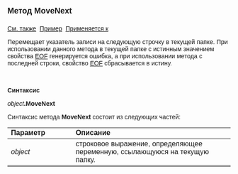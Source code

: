 ﻿<html>
<head>
<title>Текущий вид просмотра\MoveNext</title>
</head>

<body>

<p><strong><font size="4" face="Arial">Метод MoveNext<br>
<br>
</font></strong><font face="Arial"><a href="../Frmpttel.html">См. также</a>&nbsp;
<u>Пример</u>&nbsp; <a href="../Frmpttel.html">Применяется к</a></font></p>

<p><font face="Arial">Перемещает указатель записи на следующую строчку 
в текущей папке. При использовании данного метода в текущей папке с истинным 
значением свойства <a href="EOF.html">EOF</a>
генерируется ошибка, а при использовании метода с последней строки, свойство <a href="EOF.html">
EOF</a>
сбрасывается в истину.</font></p>

<p class="label">&nbsp;</p>

<p class="label"><font face="Arial"><b>Синтаксис</b></font></p>

<p><font face="Arial"><em>object</em><strong>.MoveNext</strong></font></p>

<p><font face="Arial">Синтаксис метода <strong>MoveNext</strong>
состоит из следующих частей:</font></p>

<table border="1" cellPadding="5" cols="2" frame="below" rules="rows">
<TBODY>
  <tr vAlign="top">
    <td class="label" width="29%"><font face="Arial"><b>Параметр</b></font></td>
    <td class="label" width="71%"><font face="Arial"><strong>Описание</strong></font></td>
  </tr>
  <tr>
    <td width="29%"><font face="Arial"><em>object</em></font></td>
    <td width="71%"><font face="Arial">строковое выражение, 
	определяющее переменную, ссылающуюся на текущую папку.</font></td>
  </tr>
</TBODY>
</table>

<p class="label">&nbsp;</p>
</body>
</html>
